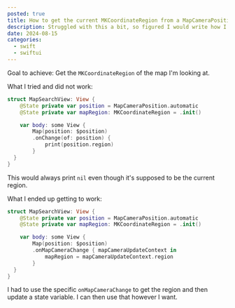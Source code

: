 ```yaml
---
posted: true
title: How to get the current MKCoordinateRegion from a MapCameraPosition
description: Struggled with this a bit, so figured I would write how I did this.
date: 2024-08-15
categories:
  - swift
  - swiftui
---
```


Goal to achieve: Get the `MKCoordinateRegion` of the map I'm looking at.

What I tried and did not work:
``` swift
struct MapSearchView: View {
	@State private var position = MapCameraPosition.automatic
	@State private var mapRegion: MKCoordinateRegion = .init()

	var body: some View {
		Map(position: $position)
		.onChange(of: position) {
			print(position.region)
		}
  }
}
```

This would always print `nil` even though it's supposed to be the current region.

What I ended up getting to work:

```swift
struct MapSearchView: View {
	@State private var position = MapCameraPosition.automatic
	@State private var mapRegion: MKCoordinateRegion = .init()

	var body: some View {
		Map(position: $position)
		.onMapCameraChange { mapCameraUpdateContext in
			mapRegion = mapCameraUpdateContext.region
		}
  }
}
```

I had to use the specific `onMapCameraChange` to get the region and then update a state variable. I can then use that however I want.